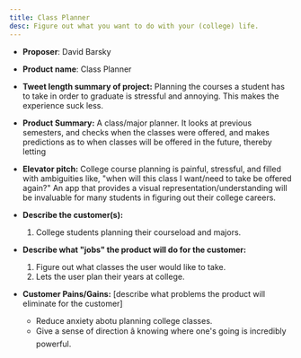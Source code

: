 ```yaml
---
title: Class Planner
desc: Figure out what you want to do with your (college) life.
---
```


* **Proposer**: David Barsky

* **Product name**: Class Planner

* **Tweet length summary of project:** Planning the courses a student has to take in order to graduate is stressful and annoying. This makes the experience suck less.

* **Product Summary:** A class/major planner. It looks at previous semesters, and checks when the classes were offered, and makes predictions as to when classes will be offered in the future, thereby letting 

* **Elevator pitch:** College course planning is painful, stressful, and filled with ambiguities like, "when will this class I want/need to take be offered again?" An app that provides a visual representation/understanding will be invaluable for many students in figuring out their college careers.

* **Describe the customer(s):**
  1. College students planning their courseload and majors.

* **Describe what "jobs" the product will do for the customer:**
  1. Figure out what classes the user would like to take.
  2. Lets the user plan their years at college.

* **Customer Pains/Gains:** \[describe what problems the product will eliminate for the customer\]
  * Reduce anxiety abotu planning college classes.
  * Give a sense of direction â knowing where one's going is incredibly powerful.